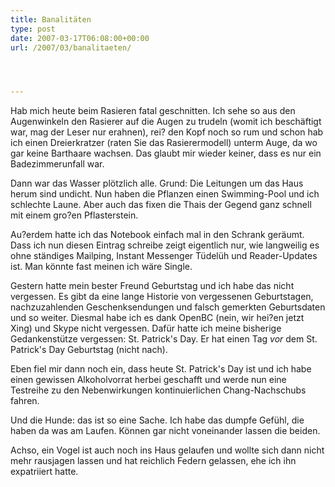 ```yaml
---
title: Banalitäten
type: post
date: 2007-03-17T06:08:00+00:00
url: /2007/03/banalitaeten/




---
```

Hab mich heute beim Rasieren fatal geschnitten. Ich sehe so aus den Augenwinkeln den Rasierer auf die Augen zu trudeln (womit ich beschäftigt war, mag der Leser nur erahnen), rei? den Kopf noch so rum und schon hab ich einen Dreierkratzer (raten Sie das Rasierermodell) unterm Auge, da wo gar keine Barthaare wachsen. Das glaubt mir wieder keiner, dass es nur ein Badezimmerunfall war.

Dann war das Wasser plötzlich alle. Grund: Die Leitungen um das Haus herum sind undicht. Nun haben die Pflanzen einen Swimming-Pool und ich schlechte Laune. Aber auch das fixen die Thais der Gegend ganz schnell mit einem gro?en Pflasterstein.

Au?erdem hatte ich das Notebook einfach mal in den Schrank geräumt. Dass ich nun diesen Eintrag schreibe zeigt eigentlich nur, wie langweilig es ohne ständiges Mailping, Instant Messenger Tüdelüh und Reader-Updates ist. Man könnte fast meinen ich wäre Single.

Gestern hatte mein bester Freund Geburtstag und ich habe das nicht vergessen. Es gibt da eine lange Historie von vergessenen Geburtstagen, nachzuzahlenden Geschenksendungen und falsch gemerkten Geburtsdaten und so weiter. Diesmal habe ich es dank OpenBC (nein, wir hei?en jetzt Xing) und Skype nicht vergessen. Dafür hatte ich meine bisherige Gedankenstütze vergessen: St. Patrick's Day. Er hat einen Tag _vor_ dem St. Patrick's Day Geburtstag (nicht nach).

Eben fiel mir dann noch ein, dass heute St. Patrick's Day ist und ich habe einen gewissen Alkoholvorrat herbei geschafft und werde nun eine Testreihe zu den Nebenwirkungen kontinuierlichen Chang-Nachschubs fahren.

Und die Hunde: das ist so eine Sache. Ich habe das dumpfe Gefühl, die haben da was am Laufen. Können gar nicht voneinander lassen die beiden.

Achso, ein Vogel ist auch noch ins Haus gelaufen und wollte sich dann nicht mehr rausjagen lassen und hat reichlich Federn gelassen, ehe ich ihn expatriiert hatte.
